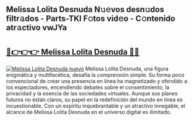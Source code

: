 ## Melissa Lolita Desnuda N𝚞𝚎vos desn𝚞dos filtr𝚊dos - Parts-TKI F𝚘tos vid𝚎o - C𝚘ntenido atr𝚊ctivo vwJYa

# <h2><a href="http://mb6mu5l.tromn.icu/?c=Melissa+Lolita+Desnuda">🔗👉👉👉 Melissa Lolita Desnuda 🔗🔗</a></h2>

[![Melissa Lolita Desnuda nuevo](https://i.imgur.com/pEAQMta.gif)](http://mb6mu5l.tromn.icu/?c=Melissa+Lolita+Desnuda)
Melissa Lolita Desnuda, una figura enigmática y multifacética, desafía la comprensión simple. Su forma poco convencional de crear una presencia en línea ha magnetizado y ofendido a los espectadores, encendiendo debates sobre el consentimiento, la privacidad y la esencia de las sociedades virtuales. Aunque sus planes futuros no están claros, su papel en la redefinición del mundo en línea es incuestionable. Con un espíritu inquebrantable y un atractivo innegable, el alcance de Melissa Lolita Desnuda en el universo digital es ilimitado.

